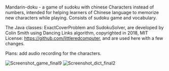 # 
Mandarin-doku - a game of sudoku with chinese Characters instead of numbers, 
intended for helping learners of Chinese language to memorize new characters while playing.
Consists of sudoku game and vocabulary.


The Java classes: ExactCoverProblem and SudokuSolver, are developed by Colin Smith using Dancing Links algorithm, copyrighted in 2018, MIT License: https://github.com/littleredcomputer, and are used here with a few changes.


Plans: add audio recording for the characters.


![Screenshot_game_final9](https://user-images.githubusercontent.com/90948269/196337528-6f9ecf63-f666-416a-9a32-fb7e040e491a.png)
![Screenshot_dict_final2](https://user-images.githubusercontent.com/90948269/196189194-25b719ca-c3f3-49ff-8c5c-2adf0cc8fa5b.png)
